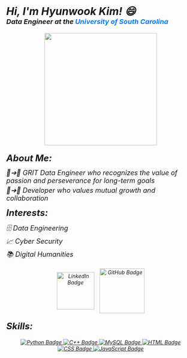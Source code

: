 <!DOCTYPE html>

<h2 style="font-size: 28px; margin: 0;"> <em> Hi, I'm Hyunwook Kim! 😄</h2>
<p style="font-size: 18px; margin: 0;"><strong><em> Data Engineer at the <a style="color: #007BFF; text-decoration: none;">University of South Carolina</a> </strong></p>
  
  <div id="header" div align="center" style="text-align: center; margin: 20px 0;">
    <img src="https://media.giphy.com/media/PI3QGKFN6XZUCMMqJm/giphy.gif" width="300"/>
  </div>


<h3 style="font-size: 24px; margin: 10px 0;">About Me:</h3>
<ul style="list-style-type: none; padding-left: 0;">
  <li style="font-size: 18px; margin-bottom: 5px;">🌱➔🌳&nbsp;GRIT Data Engineer who recognizes the value of passion and perseverance for long-term goals</li>
  <li style="font-size: 18px; margin-bottom: 5px;">🔗➜🚀&nbsp;Developer who values mutual growth and collaboration</li>
</ul>

<h3 style="font-size: 24px; margin: 10px 0;">Interests:</h3>
<ul style="list-style-type: none; padding-left: 0;">
  <li style="font-size: 18px; margin-bottom: 5px;">🗄️&nbsp;Data Engineering</li>
  <li style="font-size: 18px; margin-bottom: 5px;">📈&nbsp;Cyber Security</li>
  <li style="font-size: 18px; margin-bottom: 5px;">📚&nbsp;Digital Humanities</li>
</ul>


  <div id="badges" style="text-align: center; margin: 20px 0;">
    <a href="https://www.linkedin.com/in/hyunwook-kim-01036822b/" style="display:inline-block; margin-right: 10px;">
      <img src="https://img.shields.io/badge/LinkedIn-blue?style=flat-square&logo=linkedin&logoColor=white" alt="LinkedIn Badge" style="vertical-align:middle; width: 100px;"/>
    </a>
    <a href="https://github.com/hyunwookkim418" style="display:inline-block;">
      <img src="https://img.shields.io/github/followers/hyunwookkim418?style=social&logo=github" alt="GitHub Badge" style="vertical-align:middle; width: 120px;"/>
    </a>
  </div>

  <h3 style="font-size: 24px; margin: 10px 0;">Skills:</h3>
  <div id="codes" style="text-align: center; margin: 20px 0;">
    <a href="https://">
      <img src="https://img.shields.io/badge/Python-14354C?style=for-the-badge&logo=python&logoColor=white" alt="Python Badge"/>
    </a>
    <a href="https://">
      <img src="https://img.shields.io/badge/C%2B%2B-00599C?style=for-the-badge&logo=c%2B%2B&logoColor=white" alt="C++ Badge"/>
    </a>
    <a href="https://">
      <img src="https://img.shields.io/badge/MySQL-00000F?style=for-the-badge&logo=mysql&logoColor=white" alt="MySQL Badge"/>
    </a>
    <a href="https://">
      <img src="https://img.shields.io/badge/HTML-E34F26?style=for-the-badge&logo=html5&logoColor=white" alt="HTML Badge"/>
    </a>
    <a href="https://">
      <img src="https://img.shields.io/badge/CSS-1572B6?style=for-the-badge&logo=css3&logoColor=white" alt="CSS Badge"/>
    </a>
    <a href="https://">
      <img src="https://img.shields.io/badge/JavaScript-F7DF1E?style=for-the-badge&logo=javascript&logoColor=black" alt="JavaScript Badge"/>
    </a>
  </div>
</body>
</html>
